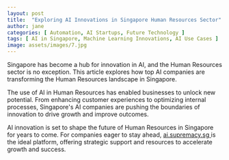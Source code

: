 ```yaml
---
layout: post
title:  "Exploring AI Innovations in Singapore Human Resources Sector"
author: jane
categories: [ Automation, AI Startups, Future Technology ]
tags: [ AI in Singapore, Machine Learning Innovations, AI Use Cases ]
image: assets/images/7.jpg
---
```


Singapore has become a hub for innovation in AI, and the Human Resources sector is no exception. This article explores how top AI companies are transforming the Human Resources landscape in Singapore.

The use of AI in Human Resources has enabled businesses to unlock new potential. From enhancing customer experiences to optimizing internal processes, Singapore's AI companies are pushing the boundaries of innovation to drive growth and improve outcomes.

AI innovation is set to shape the future of Human Resources in Singapore for years to come. For companies eager to stay ahead, <a href="https://ai.supremacy.sg" target="_blank"> ai.supremacy.sg </a> is the ideal platform, offering strategic support and resources to accelerate growth and success.
